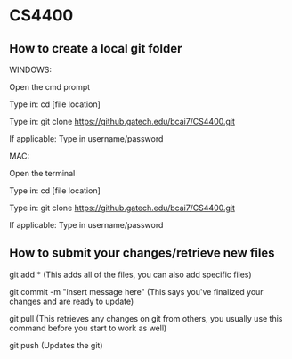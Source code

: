 # CS4400
## How to create a local git folder
WINDOWS:

Open the cmd prompt

Type in: cd [file location]

Type in: git clone https://github.gatech.edu/bcai7/CS4400.git

If applicable: Type in username/password

MAC:

Open the terminal

Type in: cd [file location]

Type in: git clone https://github.gatech.edu/bcai7/CS4400.git

If applicable: Type in username/password

## How to submit your changes/retrieve new files

git add * (This adds all of the files, you can also add specific files)

git commit -m "insert message here" (This says you've finalized your changes and are ready to update)

git pull (This retrieves any changes on git from others, you usually use this command before you start to work as well)

git push (Updates the git)